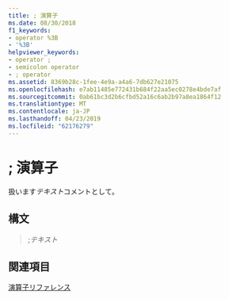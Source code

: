 ```yaml
---
title: ; 演算子
ms.date: 08/30/2018
f1_keywords:
- operator %3B
- '%3B'
helpviewer_keywords:
- operator ;
- semicolon operator
- ; operator
ms.assetid: 8369b28c-1fee-4e9a-a4a6-7db627e21075
ms.openlocfilehash: e7ab11485e772431b684f22aa5ec0278e4bde7af
ms.sourcegitcommit: 0ab61bc3d2b6cfbd52a16c6ab2b97a8ea1864f12
ms.translationtype: MT
ms.contentlocale: ja-JP
ms.lasthandoff: 04/23/2019
ms.locfileid: "62176279"
---
```

# <a name="operator-"></a>; 演算子

扱います*テキスト*コメントとして。

## <a name="syntax"></a>構文

> ;*テキスト*

## <a name="see-also"></a>関連項目

[演算子リファレンス](../../assembler/masm/operators-reference.md)<br/>